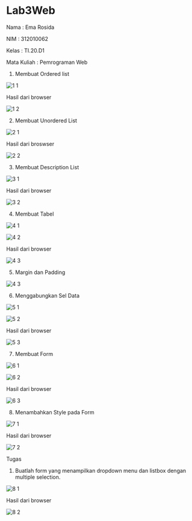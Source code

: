 # Lab3Web

Nama        : Ema Rosida

NIM         : 312010062

Kelas       : TI.20.D1

Mata Kuliah : Pemrograman Web

1. Membuat Ordered list

![1 1](https://user-images.githubusercontent.com/101863671/160936941-6dc5fea3-c40e-4488-a1cb-da2be7ab3167.png)

Hasil dari browser

![1 2](https://user-images.githubusercontent.com/101863671/160937063-61cf51d3-b5a3-4b87-94b9-c6b38a328e43.png)

2. Membuat Unordered List

![2 1](https://user-images.githubusercontent.com/101863671/160937207-a125b6f8-1f0f-4330-9eac-8bf7f019701e.png)

Hasil dari broswser

![2 2](https://user-images.githubusercontent.com/101863671/160937219-a7f94d34-2e84-468b-80ed-d78995e37ceb.png)

3. Membuat Description List

![3 1](https://user-images.githubusercontent.com/101863671/160937659-8efd9e6f-697c-408d-a6a2-3f6300c1f9f8.png)

Hasil dari browser

![3 2](https://user-images.githubusercontent.com/101863671/160937945-787f7027-ca92-4a02-ac98-e192cef99bc7.png)

4. Membuat Tabel

![4 1](https://user-images.githubusercontent.com/101863671/160937870-f6933ac7-4667-4e69-ae36-7ed228261f47.png)

![4 2](https://user-images.githubusercontent.com/101863671/160938466-3034b31d-fdd6-4dd2-b5ae-fd4be732b4c4.png)

Hasil dari browser

![4 3](https://user-images.githubusercontent.com/101863671/160938498-c4f568fa-db78-43a6-a8b4-f7a9717be875.png)

5. Margin dan Padding

![4 3](https://user-images.githubusercontent.com/101863671/160938632-6df886a9-f5be-4c1a-a746-07a903971470.png)

6. Menggabungkan Sel Data

![5 1](https://user-images.githubusercontent.com/101863671/160939000-09f6fad3-c07c-413c-bc7a-35c61706a677.png)

![5 2](https://user-images.githubusercontent.com/101863671/160939050-e95337be-118e-4dec-aade-95609fa6c341.png)

Hasil dari browser

![5 3](https://user-images.githubusercontent.com/101863671/160939086-35aa7d58-dce6-4789-9b98-7dab2f299e62.png)

7. Membuat Form

![6 1](https://user-images.githubusercontent.com/101863671/160939170-eb2799f2-89cb-4e28-970e-40cbf02dae97.png)

![6 2](https://user-images.githubusercontent.com/101863671/160940227-77b993be-a9cd-46fb-afc1-8a502df18a74.png)

Hasil dari browser

![6 3](https://user-images.githubusercontent.com/101863671/160939249-3a0b48ec-b956-430f-afaf-844ec8c4adf4.png)

8. Menambahkan Style pada Form

![7 1](https://user-images.githubusercontent.com/101863671/160939791-9bd459e0-f05b-4c6c-b887-74d9bbb885d6.png)

Hasil dari browser

![7 2](https://user-images.githubusercontent.com/101863671/160939820-fbee45b4-249a-4e22-a5c2-99e9a601975e.png)

Tugas

1. Buatlah form yang menampilkan dropdown menu dan listbox dengan multiple selection.

![8 1](https://user-images.githubusercontent.com/101863671/160939994-fa435218-1a51-4cdc-bb96-e448a335959e.png)

Hasil dari browser

![8 2](https://user-images.githubusercontent.com/101863671/160940046-d97a1f34-44c7-485e-a524-d2effaee82b8.png)











